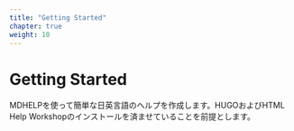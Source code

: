 ```yaml
---
title: "Getting Started"
chapter: true
weight: 10
---
```


# Getting Started

MDHELPを使って簡単な日英言語のヘルプを作成します。HUGOおよびHTML Help Workshopのインストールを済ませていることを前提とします。